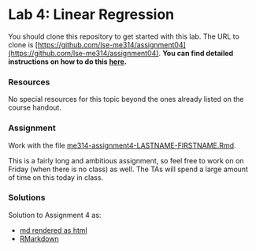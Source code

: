 # Lab 4: Linear Regression

You should clone this repository to get started with this lab.  The URL to clone is [https://github.com/lse-me314/assignment04](https://github.com/lse-me314/assignment04).  **You can find detailed instructions on how to do this [here](https://lse-me314.github.io/instructions).**

### Resources

No special resources for this topic beyond the ones already listed on the course handout.

### Assignment

Work with the file [me314-assignment4-LASTNAME-FIRSTNAME.Rmd](me314-assignment4-LASTNAME-FIRSTNAME.Rmd).

This is a fairly long and ambitious assignment, so feel free to work on on Friday (when there is no class) as well.  The TAs will spend a large amount of time on this today in class.


### Solutions

Solution to Assignment 4 as:
*  [md rendered as html](https://github.com/lse-me314/assignment04/blob/master/ME314_assignment4_solution.md) 
*  [RMarkdown](ME314_assignment4_solution.Rmd)  
